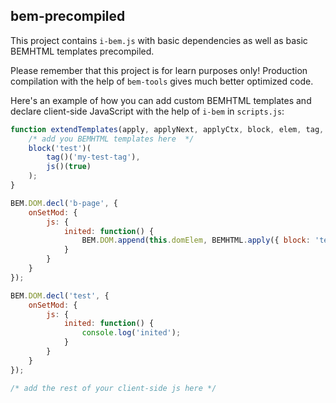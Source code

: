 bem-precompiled
---------------

This project contains `i-bem.js` with basic dependencies as well as basic BEMHTML templates precompiled.

Please remember that this project is for learn purposes only!
Production compilation with the help of `bem-tools` gives much better optimized code.

Here's an example of how you can add custom BEMHTML templates and declare client-side JavaScript with the help of `i-bem` in `scripts.js`:

````javascript
function extendTemplates(apply, applyNext, applyCtx, block, elem, tag, attrs, cls, js, jsAttr, bem, mix, content) {
    /* add you BEMHTML templates here  */
    block('test')(
        tag()('my-test-tag'),
        js()(true)
    );
}

BEM.DOM.decl('b-page', {
    onSetMod: {
        js: {
            inited: function() {
                BEM.DOM.append(this.domElem, BEMHTML.apply({ block: 'test' }));
            }
        }
    }
});

BEM.DOM.decl('test', {
    onSetMod: {
        js: {
            inited: function() {
                console.log('inited');
            }
        }
    }
});

/* add the rest of your client-side js here */
````
